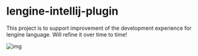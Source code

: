 # lengine-intellij-plugin

This project is to support improvement of the development experience for lengine language.
Will refine it over time to time!

![img](https://images.gben.me/images/76d30d0e-856e-49c9-a9ac-99d254f96c0f)